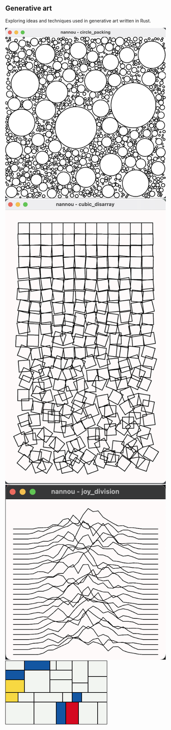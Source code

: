 ## Generative art
Exploring ideas and techniques used in generative art written in Rust.

![alt text](https://github.com/petrostrak/generative-art/blob/main/circle_packing.png)
![alt text](https://github.com/petrostrak/generative-art/blob/main/cubic_disarray.png)
![alt text](https://github.com/petrostrak/generative-art/blob/main/joy_division.png)
![alt text](https://github.com/petrostrak/generative-art/blob/main/piet_mondrian.svg)